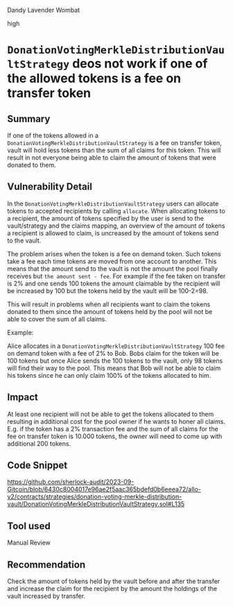 Dandy Lavender Wombat

high

# `DonationVotingMerkleDistributionVaultStrategy` deos not work if one of the allowed tokens is a fee on transfer token
## Summary

If one of the tokens allowed in a `DonationVotingMerkleDistributionVaultStrategy` is a fee on transfer token, vault will hold less tokens than the sum of all claims for this token. This will result in not everyone being able to claim the amount of tokens that were donated to them.


## Vulnerability Detail

In the `DonationVotingMerkleDistributionVaultStrategy` users can allocate tokens to accepted recipients by calling `allocate`. When allocating tokens to a recipient, the amount of tokens specified by the user is send to the vault/strategy and the claims mapping, an overview of the amount of tokens a recipient is allowed to claim, is uncreased by the amount of tokens send to the vault. 

The problem arises when the token is a fee on demand token. Such tokens take a fee each time tokens are moved from one account to another. This means that the amount send to the vault is not the amount the pool finally receives but `the amount sent - fee`. For example if the fee taken on transfer is 2% and one sends 100 tokens the amount claimable by the recipient will be increased by 100 but the tokens held by the vault will be 100-2=98. 

This will result in problems when all recipients want to claim the tokens donated to them since the amount of tokens held by the pool will not be able to cover the sum of all claims. 

Example:

Alice allocates in a `DonationVotingMerkleDistributionVaultStrategy` 100 fee on demand token with a fee of 2% to Bob. Bobs claim for the token will be 100 tokens but once Alice sends the 100 tokens to the vault, only 98 tokens will find their way to the pool. This means that Bob will not be able to claim his tokens since he can only claim 100% of the tokens allocated to him. 


## Impact

At least one recipient will not be able to get the tokens allocated to them resulting in additional cost for the pool owner if he wants to honer all claims. E.g. if the token has a 2% transaction fee and the sum of all claims for the fee on transfer token is 10.000 tokens, the owner will need to come up with additional 200 tokens.

## Code Snippet
https://github.com/sherlock-audit/2023-09-Gitcoin/blob/6430c8004017e96ae2f5aac365bdefd0b6eeea72/allo-v2/contracts/strategies/donation-voting-merkle-distribution-vault/DonationVotingMerkleDistributionVaultStrategy.sol#L135

## Tool used

Manual Review

## Recommendation

Check the amount of tokens held by the vault before and after the transfer and increase the claim for the recipient by the amount the holdings of the vault increased by transfer.

